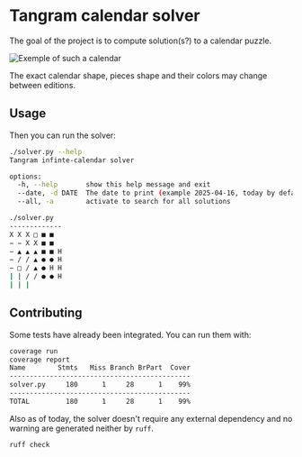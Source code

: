 # Tangram calendar solver

The goal of the project is to compute solution(s?) to a calendar puzzle.

![Exemple of such a calendar](https://external-content.duckduckgo.com/iu/?u=https%3A%2F%2Fm.media-amazon.com%2Fimages%2FI%2F61rk41yA6eL._AC_SL1500_.jpg)

The exact calendar shape, pieces shape and their colors may change between editions.


## Usage

Then you can run the solver:

```bash
./solver.py --help
Tangram infinte-calendar solver

options:
  -h, --help       show this help message and exit
  --date, -d DATE  The date to print (example 2025-04-16, today by default)
  --all, -a        activate to search for all solutions

./solver.py
-------------
X X X □ ■ ■
− − X X ■ ■
− ▲ ▲ ▲ ■ ■ H
− / / ▲ ● ● H
− □ / ▲ ● H H
| | / / ● ● H
| | |
```

## Contributing

Some tests have already been integrated. You can run them with:

```bash
coverage run
coverage report
Name        Stmts   Miss Branch BrPart  Cover
---------------------------------------------
solver.py     180      1     28      1    99%
---------------------------------------------
TOTAL         180      1     28      1    99%
```

Also as of today, the solver doesn't require any external dependency and no warning are generated neither by `ruff`.

```bash
ruff check
```
